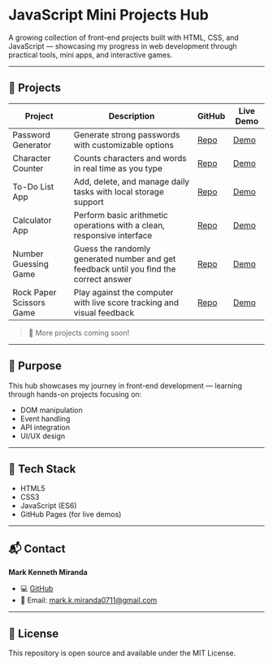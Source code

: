 # JavaScript Mini Projects Hub

A growing collection of front-end projects built with HTML, CSS, and JavaScript — showcasing my progress in web development through practical tools, mini apps, and interactive games.

---

## 🧩 Projects

| Project | Description | GitHub | Live Demo |
|---------|-------------|--------|-----------|
| Password Generator | Generate strong passwords with customizable options | [Repo](https://github.com/markkenneth0711/Password-Generator) | [Demo](https://github.com/markkenneth0711/password-generator/blob/main/Password%20Generator%20Demo.gif) |
| Character Counter | Counts characters and words in real time as you type | [Repo](https://github.com/markkenneth0711/character-counter) | [Demo](https://github.com/markkenneth0711/character-counter/blob/main/Character%20Counter%20Demo.gif) |
| To-Do List App | Add, delete, and manage daily tasks with local storage support | [Repo](https://github.com/markkenneth0711/to-do-list) | [Demo](https://github.com/markkenneth0711/to-do-list/blob/main/To-do%20List%20Demo.gif) |
| Calculator App | Perform basic arithmetic operations with a clean, responsive interface | [Repo](https://github.com/markkenneth0711/calculator-app) | [Demo](https://github.com/markkenneth0711/calculator-app/blob/main/Calculator%20Demo.gif) |
| Number Guessing Game | Guess the randomly generated number and get feedback until you find the correct answer | [Repo](https://github.com/markkenneth0711/number-guesser) | [Demo](https://github.com/markkenneth0711/number-guesser/blob/main/Number%20Guesser%20Demo.gif) |
| Rock Paper Scissors Game | Play against the computer with live score tracking and visual feedback | [Repo](https://github.com/markkenneth0711/rock-paper-scissors-game) | [Demo](https://github.com/markkenneth0711/rock-paper-scissors-game/blob/main/Rock%2C%20Paper%2C%20Scissors%20Demo.gif) |


> 🚧 More projects coming soon!

---

## 🧠 Purpose

This hub showcases my journey in front-end development — learning through hands-on projects focusing on:  
- DOM manipulation  
- Event handling  
- API integration  
- UI/UX design  

---

## 🧰 Tech Stack

- HTML5  
- CSS3  
- JavaScript (ES6)  
- GitHub Pages (for live demos)  

---

## 📬 Contact

**Mark Kenneth Miranda**  
- 💻 [GitHub](https://github.com/markkenneth0711)  
- 📨 Email: mark.k.miranda0711@gmail.com

---

## 📜 License

This repository is open source and available under the MIT License.
